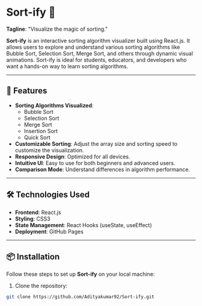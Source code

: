 # Sort-ify 🔄

**Tagline**: "Visualize the magic of sorting."

**Sort-ify** is an interactive sorting algorithm visualizer built using React.js. It allows users to explore and understand various sorting algorithms like Bubble Sort, Selection Sort, Merge Sort, and others through dynamic visual animations. Sort-ify is ideal for students, educators, and developers who want a hands-on way to learn sorting algorithms.

---

## 🚀 Features

- **Sorting Algorithms Visualized**:
  - Bubble Sort
  - Selection Sort
  - Merge Sort
  - Insertion Sort
  - Quick Sort
- **Customizable Sorting**: Adjust the array size and sorting speed to customize the visualization.
- **Responsive Design**: Optimized for all devices.
- **Intuitive UI**: Easy to use for both beginners and advanced users.
- **Comparison Mode**: Understand differences in algorithm performance.

---

## 🛠️ Technologies Used

- **Frontend**: React.js
- **Styling**: CSS3 
- **State Management**: React Hooks (useState, useEffect)
- **Deployment**: GitHub Pages

---

## 📦 Installation

Follow these steps to set up **Sort-ify** on your local machine:

1. Clone the repository:

```bash
git clone https://github.com/Adityakumar92/Sort-ify.git
